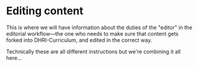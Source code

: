 # Editing content

This is where we will have information about the duties of the "editor" in the editorial workflow—the one who needs to make sure that content gets forked into DHRI-Curriculum, and edited in the correct way.

Technically these are all different instructions but we're combining it all here...